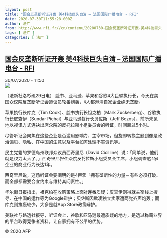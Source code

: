 ```yaml
---
layout: post
title: "国会反垄断听证开轰 美4科技巨头自清 – 法国国际广播电台 - RFI"
date: 2020-07-30T11:55:28.000Z
author: 法广
from: http://www.rfi.fr//cn/contenu/20200730-国会反垄断听证开轰-美4科技巨头自清
tags: [ 法广 ]
categories: [ 法广 ]
---
```

<!--1596110128000-->
[国会反垄断听证开轰 美4科技巨头自清 – 法国国际广播电台 - RFI](http://www.rfi.fr//cn/contenu/20200730-%E5%9B%BD%E4%BC%9A%E5%8F%8D%E5%9E%84%E6%96%AD%E5%90%AC%E8%AF%81%E5%BC%80%E8%BD%B0-%E7%BE%8E4%E7%A7%91%E6%8A%80%E5%B7%A8%E5%A4%B4%E8%87%AA%E6%B8%85)
------

<div>
<div>30/07/2020 - 11:50</div><img src="https://s.rfi.fr/media/display/9650151e-d259-11ea-ba3e-005056a98db9/w:310/p:16x9/int0012b.200730175001.jpg"><div class="t-content__body u-clearfix"><div class="m-interstitial"></div><p>（法新社洛杉矶29日电）    脸书、亚马逊、苹果和谷歌4大巨擘执行长，今天在美国众议院反垄断听证会遭议员轮番炮轰，4人都澄清自家企业绝无垄断。</p><p>    苹果执行长库克（Tim Cook）、脸书执行长祖克柏（Mark Zuckerberg）、谷歌执行长皮查伊（Sundar Pichai）与亚马逊执行长贝佐斯（Jeff Bezos），前所未见地以视讯方式连袂出席众院的反托拉斯小组委员会的听证，时间超过5小时。</p><p>    尽管听证会聚焦在这些企业是否滥用影响力、主宰市场，但旋即转换主题到像是政治偏见、隐私、在中国的生意以及平台如何处理不实资讯等。</p><p>    民主党籍的罗德岛州联邦众议员西奇里尼（David Cicilline）说：「简单说，他们就是权力太大了。」西奇里尼担任众院反托拉斯小组委员会主席，小组调查这4家企业的商业行为长达1年。</p><p>    西奇里尼说，这场听证会要阐明的是4巨擘「拥有垄断性的力量－有些必须打破、而全部都需要合宜约束与维持其问责性。」</p><p>    华尔街日报指出，祖克柏在收购策略上面对连番质疑；皮查伊则得就主宰线上搜寻、在中国的运作等为Google辩护；贝佐斯因欺凌独立卖家遭两党齐声炮轰；而库克则挨轰较少，大多是就App Store政策辩护。</p><p>    美联社与路透社报导，听证会上，谷歌和亚马逊最遭质疑的地方，是透过称霸业界的平台取得竞争者资料，让自家拥有不公平的优势。</p><p class="t-copyright">© 2020 AFP</p>        </div>
</div>
